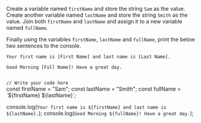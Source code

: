 Create a variable named `firstName` and store the string `Sam` as the value.
Create another variable named `lastName` and store the string `Smith` as the value.
Join both `firstName` and `lastName` and assign it to a new variable named `fullName`.

Finally using the variables `firstName`, `lastName` and `fullName`, print the below two sentences to the console.

`Your first name is [First Name] and last name is [Last Name].`

`Good Morning [Full Name]! Have a great day.`

<codeblock language="javascript" type="exercise" testMode="fixedInput">
<code>
// Write your code here
</code>
<solution>
const firstName = "Sam";
const lastName = "Smith";
const fullName = `${firstName} ${lastName}`;

console.log(`Your first name is ${firstName} and last name is ${lastName}.`);
console.log(`Good Morning ${fullName}! Have a great day.`);
</solution>
</codeblock>
